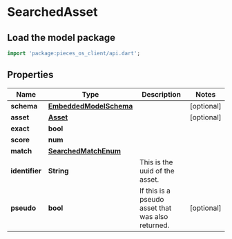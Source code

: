# SearchedAsset

## Load the model package
```dart
import 'package:pieces_os_client/api.dart';
```

## Properties
Name | Type | Description | Notes
------------ | ------------- | ------------- | -------------
**schema** | [**EmbeddedModelSchema**](EmbeddedModelSchema) |  | [optional] 
**asset** | [**Asset**](Asset) |  | [optional] 
**exact** | **bool** |  | 
**score** | **num** |  | 
**match** | [**SearchedMatchEnum**](SearchedMatchEnum) |  | 
**identifier** | **String** | This is the uuid of the asset. | 
**pseudo** | **bool** | If this is a pseudo asset that was also returned. | [optional] 




